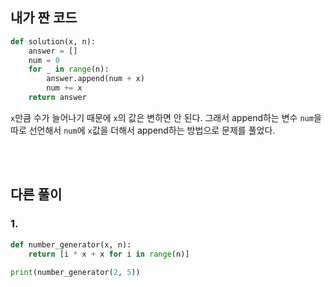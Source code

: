 ## 내가 짠 코드
```python
def solution(x, n):
    answer = []
    num = 0
    for _ in range(n):
        answer.append(num + x)
        num += x
    return answer
```
`x`만큼 수가 늘어나기 때문에 `x`의 값은 변하면 안 된다. 그래서 append하는 변수 `num`을 따로 선언해서 `num`에 `x`값을 더해서 append하는 방법으로 문제를 풀었다.

<br><br>

## 다른 풀이
### 1.
```python
def number_generator(x, n):
    return [i * x + x for i in range(n)]
    
print(number_generator(2, 5))
```

<br><br>











